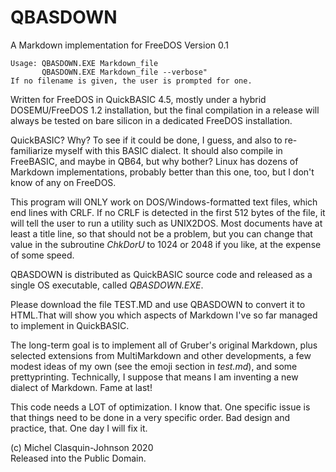 # QBASDOWN
A Markdown implementation for FreeDOS
Version 0.1

~~~               
Usage: QBASDOWN.EXE Markdown_file
       QBASDOWN.EXE Markdown_file --verbose"
If no filename is given, the user is prompted for one.
~~~
Written for FreeDOS in QuickBASIC 4.5, mostly under a hybrid DOSEMU/FreeDOS 1.2 installation, but the final compilation in a release will always be tested on bare silicon in a dedicated FreeDOS installation.

QuickBASIC? Why? To see if it could be done, I guess, and also to re-familiarize myself with this BASIC dialect. It should also compile in FreeBASIC, and maybe in QB64, but why bother? Linux has dozens of Markdown implementations, probably better than this one, too, but I don't know of any on FreeDOS.

This program will ONLY work on DOS/Windows-formatted text files, which end lines with CRLF. If no CRLF is detected in the first 512 bytes of the file, it will tell the user to run a utility such as UNIX2DOS. Most documents have at least a title line, so that should not be a problem, but you can change that value in the subroutine *ChkDorU* to 1024 or 2048 if you like, at the expense of some speed.

QBASDOWN is distributed as QuickBASIC source code and released as a single OS executable, called *QBASDOWN.EXE*.

Please download the file TEST.MD and use QBASDOWN to convert it to HTML.That will show you which aspects of Markdown I've so far managed to implement in QuickBASIC.

The long-term goal is to implement all of Gruber's original Markdown, plus selected extensions from MultiMarkdown and other developments, a few modest ideas of my own (see the emoji section in *test.md*), and some prettyprinting. Technically, I suppose that means I am inventing a new dialect of Markdown. Fame at last!

This code needs a LOT of optimization. I know that. One specific issue is that things need to be done in a very specific order. Bad design and practice, that. One day I will fix it.

(c) Michel Clasquin-Johnson 2020  
Released into the Public Domain.
